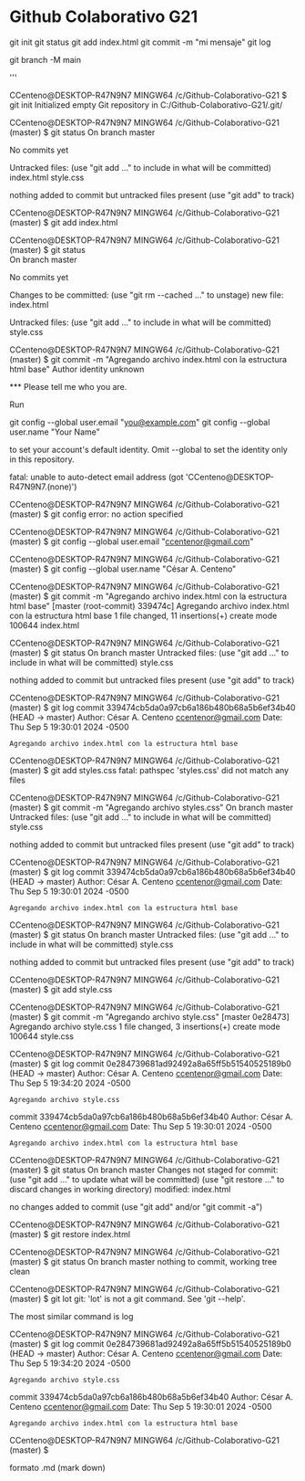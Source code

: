 # Github Colaborativo G21


git init
git status
git add index.html
git commit -m "mi mensaje"
git log

git branch -M main

'''

CCenteno@DESKTOP-R47N9N7 MINGW64 /c/Github-Colaborativo-G21
$ git init
Initialized empty Git repository in C:/Github-Colaborativo-G21/.git/

CCenteno@DESKTOP-R47N9N7 MINGW64 /c/Github-Colaborativo-G21 (master)
$ git status
On branch master

No commits yet

Untracked files:
  (use "git add <file>..." to include in what will be committed)
        index.html
        style.css

nothing added to commit but untracked files present (use "git add" to track)

CCenteno@DESKTOP-R47N9N7 MINGW64 /c/Github-Colaborativo-G21 (master)
$ git add index.html

CCenteno@DESKTOP-R47N9N7 MINGW64 /c/Github-Colaborativo-G21 (master)
$ git status                                                                                                                                                                                                                      
On branch master        

No commits yet

Changes to be committed:
  (use "git rm --cached <file>..." to unstage)
        new file:   index.html

Untracked files:
  (use "git add <file>..." to include in what will be committed)
        style.css


CCenteno@DESKTOP-R47N9N7 MINGW64 /c/Github-Colaborativo-G21 (master)
$ git commit -m "Agregando archivo index.html con la estructura html base"
Author identity unknown

*** Please tell me who you are.

Run

  git config --global user.email "you@example.com"
  git config --global user.name "Your Name"

to set your account's default identity.
Omit --global to set the identity only in this repository.

fatal: unable to auto-detect email address (got 'CCenteno@DESKTOP-R47N9N7.(none)')

CCenteno@DESKTOP-R47N9N7 MINGW64 /c/Github-Colaborativo-G21 (master)
$ git config
error: no action specified

CCenteno@DESKTOP-R47N9N7 MINGW64 /c/Github-Colaborativo-G21 (master)
$ git config --global user.email "ccentenor@gmail.com"

CCenteno@DESKTOP-R47N9N7 MINGW64 /c/Github-Colaborativo-G21 (master)
$ git config --global user.name "César A. Centeno"

CCenteno@DESKTOP-R47N9N7 MINGW64 /c/Github-Colaborativo-G21 (master)
$ git commit -m "Agregando archivo index.html con la estructura html base"
[master (root-commit) 339474c] Agregando archivo index.html con la estructura html base
 1 file changed, 11 insertions(+)
 create mode 100644 index.html

CCenteno@DESKTOP-R47N9N7 MINGW64 /c/Github-Colaborativo-G21 (master)
$ git status
On branch master
Untracked files:
  (use "git add <file>..." to include in what will be committed)
        style.css

nothing added to commit but untracked files present (use "git add" to track)

CCenteno@DESKTOP-R47N9N7 MINGW64 /c/Github-Colaborativo-G21 (master)
$ git log
commit 339474cb5da0a97cb6a186b480b68a5b6ef34b40 (HEAD -> master)
Author: César A. Centeno <ccentenor@gmail.com>
Date:   Thu Sep 5 19:30:01 2024 -0500

    Agregando archivo index.html con la estructura html base

CCenteno@DESKTOP-R47N9N7 MINGW64 /c/Github-Colaborativo-G21 (master)
$ git add styles.css
fatal: pathspec 'styles.css' did not match any files

CCenteno@DESKTOP-R47N9N7 MINGW64 /c/Github-Colaborativo-G21 (master)
$ git commit -m "Agregando archivo styles.css"
On branch master
Untracked files:
  (use "git add <file>..." to include in what will be committed)
        style.css

nothing added to commit but untracked files present (use "git add" to track)

CCenteno@DESKTOP-R47N9N7 MINGW64 /c/Github-Colaborativo-G21 (master)
$ git log
commit 339474cb5da0a97cb6a186b480b68a5b6ef34b40 (HEAD -> master)
Author: César A. Centeno <ccentenor@gmail.com>
Date:   Thu Sep 5 19:30:01 2024 -0500

    Agregando archivo index.html con la estructura html base

CCenteno@DESKTOP-R47N9N7 MINGW64 /c/Github-Colaborativo-G21 (master)
$ git status
On branch master
Untracked files:
  (use "git add <file>..." to include in what will be committed)
        style.css

nothing added to commit but untracked files present (use "git add" to track)

CCenteno@DESKTOP-R47N9N7 MINGW64 /c/Github-Colaborativo-G21 (master)
$ git add style.css

CCenteno@DESKTOP-R47N9N7 MINGW64 /c/Github-Colaborativo-G21 (master)
$ git commit -m "Agregando archivo style.css"
[master 0e28473] Agregando archivo style.css
 1 file changed, 3 insertions(+)
 create mode 100644 style.css

CCenteno@DESKTOP-R47N9N7 MINGW64 /c/Github-Colaborativo-G21 (master)
$ git log
commit 0e284739681ad92492a8a65ff5b51540525189b0 (HEAD -> master)
Author: César A. Centeno <ccentenor@gmail.com>
Date:   Thu Sep 5 19:34:20 2024 -0500

    Agregando archivo style.css

commit 339474cb5da0a97cb6a186b480b68a5b6ef34b40
Author: César A. Centeno <ccentenor@gmail.com>
Date:   Thu Sep 5 19:30:01 2024 -0500

    Agregando archivo index.html con la estructura html base

CCenteno@DESKTOP-R47N9N7 MINGW64 /c/Github-Colaborativo-G21 (master)
$ git status
On branch master
Changes not staged for commit:
  (use "git add <file>..." to update what will be committed)
  (use "git restore <file>..." to discard changes in working directory)
        modified:   index.html

no changes added to commit (use "git add" and/or "git commit -a")

CCenteno@DESKTOP-R47N9N7 MINGW64 /c/Github-Colaborativo-G21 (master)
$ git restore index.html

CCenteno@DESKTOP-R47N9N7 MINGW64 /c/Github-Colaborativo-G21 (master)
$ git status
On branch master
nothing to commit, working tree clean

CCenteno@DESKTOP-R47N9N7 MINGW64 /c/Github-Colaborativo-G21 (master)
$ git lot
git: 'lot' is not a git command. See 'git --help'.

The most similar command is
        log

CCenteno@DESKTOP-R47N9N7 MINGW64 /c/Github-Colaborativo-G21 (master)
$ git log
commit 0e284739681ad92492a8a65ff5b51540525189b0 (HEAD -> master)
Author: César A. Centeno <ccentenor@gmail.com>
Date:   Thu Sep 5 19:34:20 2024 -0500

    Agregando archivo style.css

commit 339474cb5da0a97cb6a186b480b68a5b6ef34b40
Author: César A. Centeno <ccentenor@gmail.com>
Date:   Thu Sep 5 19:30:01 2024 -0500

    Agregando archivo index.html con la estructura html base

CCenteno@DESKTOP-R47N9N7 MINGW64 /c/Github-Colaborativo-G21 (master)
$


formato .md (mark down)
